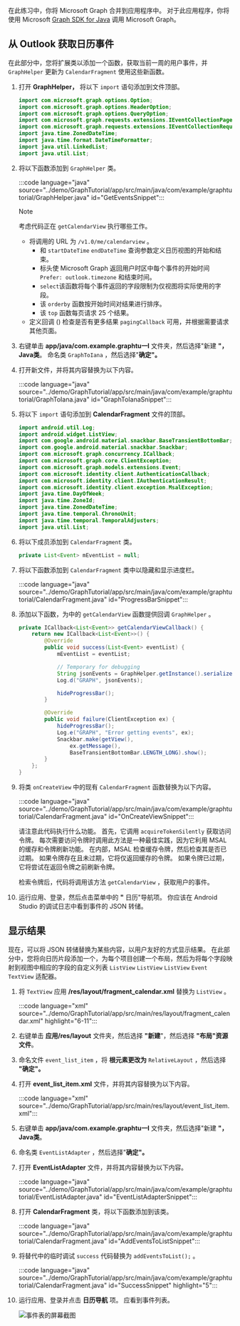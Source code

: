 <!-- markdownlint-disable MD002 MD041 -->

在此练习中，你将 Microsoft Graph 合并到应用程序中。 对于此应用程序，你将使用 Microsoft [Graph SDK for Java](https://github.com/microsoftgraph/msgraph-sdk-java) 调用 Microsoft Graph。

## <a name="get-calendar-events-from-outlook"></a>从 Outlook 获取日历事件

在此部分中，您将扩展类以添加一个函数，获取当前一周的用户事件，并 `GraphHelper` 更新为 `CalendarFragment` 使用这些新函数。

1. 打开 **GraphHelper，** 将以下 `import` 语句添加到文件顶部。

    ```java
    import com.microsoft.graph.options.Option;
    import com.microsoft.graph.options.HeaderOption;
    import com.microsoft.graph.options.QueryOption;
    import com.microsoft.graph.requests.extensions.IEventCollectionPage;
    import com.microsoft.graph.requests.extensions.IEventCollectionRequestBuilder;
    import java.time.ZonedDateTime;
    import java.time.format.DateTimeFormatter;
    import java.util.LinkedList;
    import java.util.List;
    ```

1. 将以下函数添加到 `GraphHelper` 类。

    :::code language="java" source="../demo/GraphTutorial/app/src/main/java/com/example/graphtutorial/GraphHelper.java" id="GetEventsSnippet":::

    > [!NOTE]
    > 考虑代码正在 `getCalendarView` 执行哪些工作。
    >
    > - 将调用的 URL 为 `/v1.0/me/calendarview` 。
    >   - 和 `startDateTime` `endDateTime` 查询参数定义日历视图的开始和结束。
    >   - 标头使 Microsoft Graph 返回用户时区中每个事件的开始时间 `Prefer: outlook.timezone` 和结束时间。
    >   - `select`该函数将每个事件返回的字段限制为仅视图将实际使用的字段。
    >   - 该 `orderby` 函数按开始时间对结果进行排序。
    >   - 该 `top` 函数每页请求 25 个结果。
    > - 定义回调 () 检查是否有更多结果 `pagingCallback` 可用，并根据需要请求其他页面。

1. 右键单击 **app/java/com.example.graphtu一l** 文件夹，然后选择"新建 **"，Java类**。 命名类 `GraphToIana` ，然后选择"**确定"。**

1. 打开新文件，并将其内容替换为以下内容。

    :::code language="java" source="../demo/GraphTutorial/app/src/main/java/com/example/graphtutorial/GraphToIana.java" id="GraphToIanaSnippet":::

1. 将以下 `import` 语句添加到 **CalendarFragment** 文件的顶部。

    ```java
    import android.util.Log;
    import android.widget.ListView;
    import com.google.android.material.snackbar.BaseTransientBottomBar;
    import com.google.android.material.snackbar.Snackbar;
    import com.microsoft.graph.concurrency.ICallback;
    import com.microsoft.graph.core.ClientException;
    import com.microsoft.graph.models.extensions.Event;
    import com.microsoft.identity.client.AuthenticationCallback;
    import com.microsoft.identity.client.IAuthenticationResult;
    import com.microsoft.identity.client.exception.MsalException;
    import java.time.DayOfWeek;
    import java.time.ZoneId;
    import java.time.ZonedDateTime;
    import java.time.temporal.ChronoUnit;
    import java.time.temporal.TemporalAdjusters;
    import java.util.List;
    ```

1. 将以下成员添加到 `CalendarFragment` 类。

    ```java
    private List<Event> mEventList = null;
    ```

1. 将以下函数添加到 `CalendarFragment` 类中以隐藏和显示进度栏。

    :::code language="java" source="../demo/GraphTutorial/app/src/main/java/com/example/graphtutorial/CalendarFragment.java" id="ProgressBarSnippet":::

1. 添加以下函数，为中的 `getCalendarView` 函数提供回调 `GraphHelper` 。

    ```java
    private ICallback<List<Event>> getCalendarViewCallback() {
        return new ICallback<List<Event>>() {
            @Override
            public void success(List<Event> eventList) {
                mEventList = eventList;

                // Temporary for debugging
                String jsonEvents = GraphHelper.getInstance().serializeObject(mEventList);
                Log.d("GRAPH", jsonEvents);

                hideProgressBar();
            }

            @Override
            public void failure(ClientException ex) {
                hideProgressBar();
                Log.e("GRAPH", "Error getting events", ex);
                Snackbar.make(getView(),
                    ex.getMessage(),
                    BaseTransientBottomBar.LENGTH_LONG).show();
            }
        };
    }
    ```

1. 将类 `onCreateView` 中的现有 `CalendarFragment` 函数替换为以下内容。

    :::code language="java" source="../demo/GraphTutorial/app/src/main/java/com/example/graphtutorial/CalendarFragment.java" id="OnCreateViewSnippet":::

    请注意此代码执行什么功能。 首先，它调用 `acquireTokenSilently` 获取访问令牌。 每次需要访问令牌时调用此方法是一种最佳实践，因为它利用 MSAL 的缓存和令牌刷新功能。 在内部，MSAL 检查缓存令牌，然后检查其是否已过期。 如果令牌存在且未过期，它将仅返回缓存的令牌。 如果令牌已过期，它将尝试在返回令牌之前刷新令牌。

    检索令牌后，代码将调用该方法 `getCalendarView` ，获取用户的事件。

1. 运行应用、登录，然后点击菜单中的 **"** 日历"导航项。 你应该在 Android Studio 的调试日志中看到事件的 JSON 转储。

## <a name="display-the-results"></a>显示结果

现在，可以将 JSON 转储替换为某些内容，以用户友好的方式显示结果。 在此部分中，您将向日历片段添加一个，为每个项目创建一个布局，然后为将每个字段映射到视图中相应的字段的自定义列表 `ListView` `ListView` `ListView` `Event` `TextView` 适配器。

1. 将 `TextView` 应用 **/res/layout/fragment_calendar.xml** 替换为 `ListView` 。

    :::code language="xml" source="../demo/GraphTutorial/app/src/main/res/layout/fragment_calendar.xml" highlight="6-11":::

1. 右键单击 **应用/res/layout** 文件夹，然后选择 **"新建**"，然后选择 **"布局"资源文件**。

1. 命名文件 `event_list_item` ，将 **根元素更改为** `RelativeLayout` ，然后选择 **"确定"。**

1. 打开 **event_list_item.xml** 文件，并将其内容替换为以下内容。

    :::code language="xml" source="../demo/GraphTutorial/app/src/main/res/layout/event_list_item.xml":::

1. 右键单击 **app/java/com.example.graphtu一l** 文件夹，然后选择"新建 **"，Java类**。

1. 命名类 `EventListAdapter` ，然后选择"**确定"。**

1. 打开 **EventListAdapter** 文件，并将其内容替换为以下内容。

    :::code language="java" source="../demo/GraphTutorial/app/src/main/java/com/example/graphtutorial/EventListAdapter.java" id="EventListAdapterSnippet":::

1. 打开 **CalendarFragment** 类，将以下函数添加到该类。

    :::code language="java" source="../demo/GraphTutorial/app/src/main/java/com/example/graphtutorial/CalendarFragment.java" id="AddEventsToListSnippet":::

1. 将替代中的临时调试 `success` 代码替换为 `addEventsToList();` 。

    :::code language="java" source="../demo/GraphTutorial/app/src/main/java/com/example/graphtutorial/CalendarFragment.java" id="SuccessSnippet" highlight="5":::

1. 运行应用、登录并点击 **日历导航** 项。 应看到事件列表。

    ![事件表的屏幕截图](./images/calendar-list.png)
